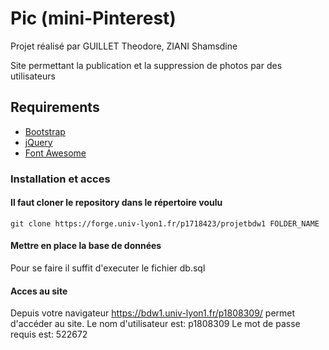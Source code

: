 # Pic (mini-Pinterest)

Projet réalisé par GUILLET Theodore, ZIANI Shamsdine

Site permettant la publication et la suppression de photos par des utilisateurs

## Requirements

- [Bootstrap](https://getbootstrap.com/)
- [jQuery](https://jquery.com/)
- [Font Awesome](https://fontawesome.com/)

### Installation et acces

#### Il faut cloner le repository dans le répertoire voulu

```
git clone https://forge.univ-lyon1.fr/p1718423/projetbdw1 FOLDER_NAME
```

#### Mettre en place la base de données

Pour se faire il suffit d'executer le fichier db.sql

#### Acces au site

Depuis votre navigateur https://bdw1.univ-lyon1.fr/p1808309/ permet d'accéder au site.
Le nom d'utilisateur est: p1808309
Le mot de passe requis est: 522672

